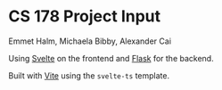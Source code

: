 # CS 178 Project Input

Emmet Halm, Michaela Bibby, Alexander Cai

Using [Svelte](https://svelte.dev/) on the frontend and [Flask](https://flask.palletsprojects.com/en/3.0.x/) for the backend.

Built with [Vite](https://vitejs.dev/) using the `svelte-ts` template.
